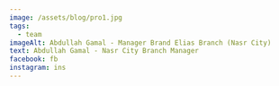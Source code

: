 ```yaml
---
image: /assets/blog/pro1.jpg
tags:
  - team
imageAlt: Abdullah Gamal - Manager Brand Elias Branch (Nasr City)
text: Abdullah Gamal - Nasr City Branch Manager
facebook: fb
instagram: ins
---
```

